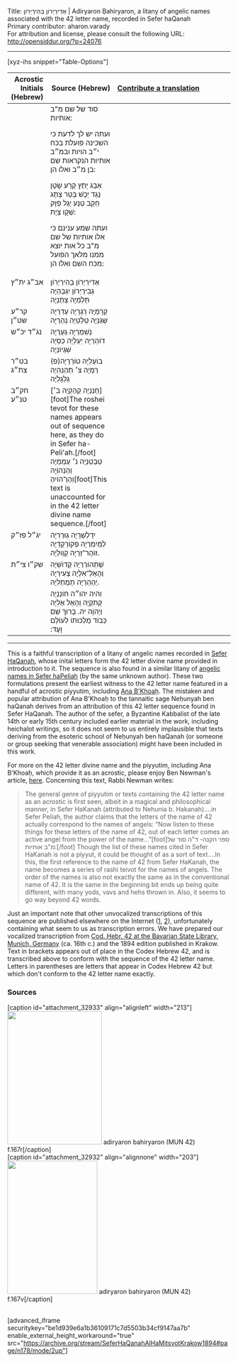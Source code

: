<html>
<head></head>
<body>
Title: אַדִירְיַרוֹן בַהִירְיַרוֹן | Adiryaron Ḅahiryaron, a litany of angelic names associated with the 42 letter name, recorded in Sefer haQanah<br />
Primary contributor: aharon.varady<br />
For attribution and license, please consult the following URL: <a href="http://opensiddur.org/?p=24076">http://opensiddur.org/?p=24076</a>
<p />
<hr />

[xyz-ihs snippet="Table-Options"]<table style="margin-left: auto; margin-right: auto;" class="draggable">
<thead><tr><th id="x" style="text-align: right;">Acrostic Initials (Hebrew)</th><th style="text-align: right;">Source (Hebrew)</th><th style="text-align: left;"><a href="/translate/" target="_blank" rel="noopener">Contribute a translation</a></th></tr></thead>
<tbody>
<tr><td style="vertical-align:top;" width="16%">
<div class="scribe" lang="he">

</span></div></td>

<td style="vertical-align:top;" width="30%">
<div class="liturgy" lang="he">
סוד של שם מ"ב אותיות:

ועתה יש לך לדעת כי השכינה פועלת בכח י״ב הויות ובמ״ב אותיות הנקראות שם בן מ״ב ואלו הן:

אְבַג יְתַץ קְרַע שָׂטָן נְגַד יְכָשׁ בְּטַר צְתָג חְקַב טְנַע יְגַל פְזָק שְׁקָו צְיָת:

ועתה שמע ענינם כי אלו אותיות של שם מ"ב כל אות יוצא ממנו מלאך הפועל מכח השם ואלו הן:
</span></div></td>

<td style="vertical-align:top;"><div class="english" lang="en">

</td></tr>


<tr><td style="vertical-align:top;" width="16%">
<div class="scribe" lang="he">
אב״ג 
ית״ץ
</span></div></td>

<td style="vertical-align:top;" width="30%">
<div class="liturgy" lang="he">
אַדִירְיַרוֹן בַהִירְיַרוֹן גְבִירְיַרוֹן 
יִגְבַהְיָה תְּלַמְיָה צְתַנְיָה
</span></div></td>

<td style="vertical-align:top;"><div class="english" lang="en">

</td></tr>


<tr><td style="vertical-align:top;" width="16%">
<div class="scribe" lang="he">
קר״ע 
שט״ן
</span></div></td>

<td style="vertical-align:top;" width="30%">
<div class="liturgy" lang="he">
קְרַמְיָה רְגַרְיָה עַדִרְיָה 
שְגַנְיָה טְלַטְיָה נְהַרְיָה 
</span></div></td>

<td style="vertical-align:top;"><div class="english" lang="en">

</td></tr>


<tr><td style="vertical-align:top;" width="16%">
<div class="scribe" lang="he">
נג״ד 
יכ״ש
</span></div></td>

<td style="vertical-align:top;" width="30%">
<div class="liturgy" lang="he">
נְשִׁמַרְיָה גְעַרְיָה דוֹהֵרְיָה 
יְעַלְיָה כֵסְיָה שִׁגְיוֹנְיָה 
</span></div></td>

<td style="vertical-align:top;"><div class="english" lang="en">

</td></tr>


<tr><td style="vertical-align:top;" width="16%">
<div class="scribe" lang="he">
בט״ר 
צת״ג
</span></div></td>

<td style="vertical-align:top;" width="30%">
<div class="liturgy" lang="he">
(פ)בוֹעֵלִיָהּ טוֹרֵרְיָה רַמְיָה 
צ׳ תְהַנְהִיָה גַלְגַלְיָה 
</span></div></td>

<td style="vertical-align:top;"><div class="english" lang="en">

</td></tr>


<tr><td style="vertical-align:top;" width="16%">
<div class="scribe" lang="he">
חק״ב 
טנ״ע
</span></div></td>

<td style="vertical-align:top;" width="30%">
<div class="liturgy" lang="he">
[חַנַנְיָה קַהֵקְיָה ב׳][foot]The roshei tevot for these names appears out of sequence here, as they do in Sefer ha-Peli'ah.[/foot]&nbsp;
טַבְטַנְיָה נ׳ עַמְמַיָה 
וְהַנְהוְֹיָה וִהַוְ־הוֹיִהְ[foot]This text is unaccounted for in the 42 letter divine name sequence.[/foot]
</span></div></td>

<td style="vertical-align:top;"><div class="english" lang="en">

</td></tr>


<tr><td style="vertical-align:top;" width="16%">
<div class="scribe" lang="he">
יג״ל 
פז״ק
</span></div></td>

<td style="vertical-align:top;" width="30%">
<div class="liturgy" lang="he">
יִדַלְשְׁרַיָה גְוּרְרִיָה לְמֵיִמַרְיָה 
פְקוֹרְקַדְיָה זוֹהָר־זְרַיָה קַוְולֵיָה. 
</span></div></td>

<td style="vertical-align:top;"><div class="english" lang="en">

</td></tr>


<tr><td style="vertical-align:top;" width="16%">
<div class="scribe" lang="he">
שק״ו
צי״ת
</span></div></td>

<td style="vertical-align:top;" width="30%">
<div class="liturgy" lang="he">
שַׁתְהוֹרְרַיָה קַדוֹשְׁיָה וְהָאֵלְ־אִלְיָה 
צְעִירְיָה יַהְהַרְיָה תְמֶתְלִיָה.
</span></div></td>

<td style="vertical-align:top;"><div class="english" lang="en">

</div></td></tr>


<tr><td style="vertical-align:top;" width="16%">
<div class="scribe" lang="he">

</span></div></td>

<td style="vertical-align:top;" width="30%">
<div class="liturgy" lang="he">
והיה יהו״ה חוֹנְנְיָה קַתִקַיָה וְהָאֵל אֵלִיָה וַיְהוָֹה יה.
בָּרוּךְ שֵׁם כְּבוֹד מַלְכוּתוֹ לְעוֹלָם וָעֶד:‏
</span></div></td>

<td style="vertical-align:top;"><div class="english" lang="en">

</div></td></tr>
</tbody></table>

<hr />

This is a faithful transcription of a litany of angelic names recorded in <a href="https://www.jewishvirtuallibrary.org/kanah-and-peliyah-books-of">Sefer HaQanah</a>, whose inital letters form the 42 letter divine name provided in introduction to it. The sequence is also found in a similar litany of <a href="https://opensiddur.org/prayers/praxes/contemplation/adiryaron-bahiryaron-42-letter-name-in-the-sefer-hapeliah/">angelic names in Sefer haPeliah</a> (by the same unknown author). These two formulations present the earliest witness to the 42 letter name featured in a handful of acrostic piyyutim, including <a href="https://opensiddur.org/prayers/collective-welfare/trouble/captivity/ana-bkoah-a-42-letter-name-piyyut-translated-by-reb-zalman/">Ana B'Khoaḥ</a>. The mistaken and popular attribution of Ana B'Khoaḥ to the tannaitic sage Neḥunyah ben haQanah derives from an attribution of this 42 letter sequence found in Sefer HaQanah. The author of the sefer, a Byzantine Kabbalist of the late 14th or early 15th century included earlier material in the work, including heichalot writings, so it does not seem to us entirely implausible that texts deriving from the esoteric school of Neḥunyah ben haQanah (or someone or group seeking that venerable association) might have been included in this work.

For more on the 42 letter divine name and the piyyutim, including Ana B'Khoaḥ, which provide it as an acrostic, please enjoy Ben Newman's article, <a href="http://kaphtziel.blogspot.com/2012/05/utterance-of-name-of-42-ana-be-koach-as.html">here</a>. Concerning this text, Rabbi Newman writes:

<blockquote>The general genre of piyyutim or texts containing the 42 letter name as an acrostic is first seen, albeit in a magical and philosophical manner, in Sefer HaKanah (attributed to Nehunia b. Hakanah)....in Sefer Peliah, the author claims that the letters of the name of 42 actually correspond to the names of angels: “Now listen to these things for these letters of the name of 42, out of each letter comes an active angel from the power of the name…”[foot]ספר הקנה- ד"ה סוד של מ"ב אותיות:[/foot]  Though the list of these names cited in Sefer HaKanah is not a piyyut, it could be thought of as a sort of text....In this, the first reference to the name of 42 from Sefer HaKanah, the name becomes a series of rashi teivot for the names of angels. The order of the names is also not exactly the same as in the conventional name of 42. It is the same in the beginning bit ends up being quite different, with many yods, vavs and hehs thrown in. Also, it seems to go way beyond 42 words.</blockquote>

Just an important note that other unvocalized transcriptions of this sequence are published elsewhere on the Internet (<a href="http://www.hebrew.grimoar.cz/anonym/sefer_ha-kana.htm">1</a>, <a href="https://www.sefaria.org/Sefer_HaKana.54?lang=he">2</a>), unfortunately containing what seem to us as transcription errors. We have prepared our vocalized transcription from <a href="https://web.nli.org.il/sites/NLIS/en/ManuScript/Pages/Item.aspx?ItemID=PNX_MANUSCRIPTS990000551320205171">Cod. Hebr. 42 at the  Bavarian State Library, Munich, Germany</a> (ca. 16th c.) and the 1894 edition published in Krakow. Text in brackets appears out of place in the Codex Hebrew 42, and is transcribed above to conform with the sequence of the 42 letter name. Letters in parentheses are letters that appear in Codex Hebrew 42 but which don't conform to the 42 letter name exactly.

<h3>Sources</h3>

<span style="float:right;">[caption id="attachment_32933" align="alignleft" width="213"]<a href="https://opensiddur.org/wp-content/uploads/2019/03/adiryaron-bahiryaron-MUN-42-f.167r.jpg" rel="lightbox"><img src="https://opensiddur.org/wp-content/uploads/2019/03/adiryaron-bahiryaron-MUN-42-f.167r-213x300.jpg" alt="" width="213" height="300" class="size-medium wp-image-32933" /></a> adiryaron bahiryaron (MUN 42) f.167r[/caption]</span>  <span style="float:left;">[caption id="attachment_32932" align="alignnone" width="203"]<a href="https://opensiddur.org/wp-content/uploads/2019/03/adiryaron-bahiryaron-MUN-42-f.167v.jpg" rel="lightbox"><img src="https://opensiddur.org/wp-content/uploads/2019/03/adiryaron-bahiryaron-MUN-42-f.167v-203x300.jpg" alt="" width="203" height="300" class="size-medium wp-image-32932" /></a> adiryaron bahiryaron (MUN 42) f.167v[/caption]</span>

&nbsp;

[advanced_iframe securitykey="be1d939e6a1b36109171c7d5503b34cf9147aa7b" enable_external_height_workaround="true" src="https://archive.org/stream/SeferHaQanahAlHaMitsvotKrakow1894#page/n178/mode/2up"]

</body>
</html>